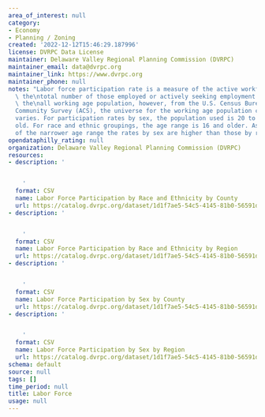 ```yaml
---
area_of_interest: null
category:
- Economy
- Planning / Zoning
created: '2022-12-12T15:46:29.187996'
license: DVRPC Data License
maintainer: Delaware Valley Regional Planning Commission (DVRPC)
maintainer_email: data@dvrpc.org
maintainer_link: https://www.dvrpc.org
maintainer_phone: null
notes: "Labor force participation rate is a measure of the active workforce. It is\
  \ the\ntotal number of those employed or actively seeking employment divided by\
  \ the\nall working age population, however, from the U.S. Census Bureau\u2019s American\n\
  Community Survey (ACS), the universe for the working age population considered\n\
  varies. For participation rates by sex, the population used is 20 to 64 years\n\
  old. For race and ethnic groupings, the age range is 16 and older. As a result\n\
  of the narrower age range the rates by sex are higher than those by race.\n\n"
opendataphilly_rating: null
organization: Delaware Valley Regional Planning Commission (DVRPC)
resources:
- description: '


    '
  format: CSV
  name: Labor Force Participation by Race and Ethnicity by County
  url: https://catalog.dvrpc.org/dataset/1d1f7ae5-54c5-4145-81b0-56591d4dbfb6/resource/edfa9d0a-a039-4dbd-93f7-d1f7c1a95ca7/download/labor_force.race_by_county.csv
- description: '


    '
  format: CSV
  name: Labor Force Participation by Race and Ethnicity by Region
  url: https://catalog.dvrpc.org/dataset/1d1f7ae5-54c5-4145-81b0-56591d4dbfb6/resource/04c7c737-093f-4afe-9bc1-db178494917f/download/labor_force.race_by_region.csv
- description: '


    '
  format: CSV
  name: Labor Force Participation by Sex by County
  url: https://catalog.dvrpc.org/dataset/1d1f7ae5-54c5-4145-81b0-56591d4dbfb6/resource/a0401989-8e91-40e2-b56a-0a835a56a3c1/download/labor_force.sex_by_county.csv
- description: '


    '
  format: CSV
  name: Labor Force Participation by Sex by Region
  url: https://catalog.dvrpc.org/dataset/1d1f7ae5-54c5-4145-81b0-56591d4dbfb6/resource/43077fb3-66d6-4f0f-b273-a6af7694c0ac/download/labor_force.sex_by_region.csv
schema: default
source: null
tags: []
time_period: null
title: Labor Force
usage: null
---
```

